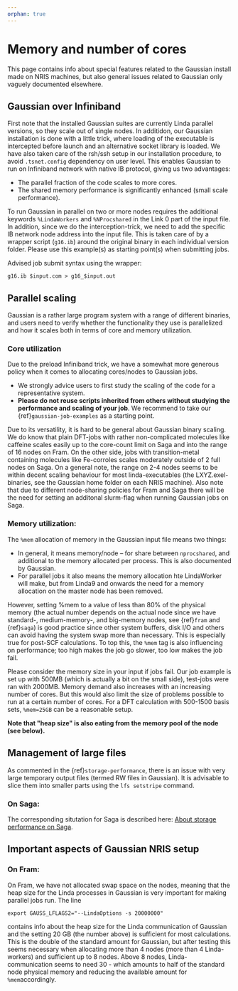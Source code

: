 ```yaml
---
orphan: true
---
```


# Memory and number of cores

This page contains info about special features related to the Gaussian install
made on NRIS machines, but also general issues related to Gaussian only
vaguely documented elsewhere.


## Gaussian over Infiniband

First note that the installed Gaussian suites are currently
Linda parallel versions, so they scale out of single nodes. In additidon, our
Gaussian installation is done with a little trick, where loading of the executable
is intercepted before launch and an alternative socket library is loaded. We have also taken care of the rsh/ssh setup in our installation procedure, to avoid `.tsnet.config` dependency on user level. This
enables Gaussian to run on Infiniband network with native IB protocol, giving us two
advantages:

* The parallel fraction of the code scales to more cores.
* The shared memory performance is significantly enhanced (small scale performance).

To run Gaussian in parallel on two or more nodes requires the
additional keywords `%LindaWorkers` and `%NProcshared` in the Link 0 part of
the input file. In addition, since we do the interception-trick, we need to add the specific IB network node address into the input file. This is taken care of by a wrapper script (`g16.ib`) around
the original binary in each individual version folder. Please use this example(s) as starting point(s) when submitting jobs.

Advised job submit syntax using the wrapper:

	g16.ib $input.com > g16_$input.out

## Parallel scaling

Gaussian is a rather large program system with a range of different binaries,
and users need to verify whether the functionality they use is parallelized and
how it scales both in terms of core and memory utilization.

### Core utilization

Due to the preload Infiniband trick, we have a somewhat more generous policy
when it comes to allocating cores/nodes to Gaussian jobs. 

- We strongly advice users to first
study the scaling of the code for a representative system. 
- **Please do not reuse scripts inherited from others without studying the
performance and scaling of your job**. We recommend to take our
{ref}`gaussian-job-examples` as a starting point.

Due to its versatility, it is hard to be general about Gaussian binary scaling. We do know that plain DFT-jobs with rather non-complicated molecules like caffeine scales easily up to the core-count limit on Saga and into the range of 16 nodes on Fram. On the other side, jobs with transition-metal containing molecules like Fe-corroles scales moderately outside of 2 full nodes on Saga. On a general note, the range on 2-4 nodes seems to be within decent scaling behaviour for most linda-executables (the LXYZ.exel-binaries, see the Gaussian home folder on each NRIS machine). Also note that due to different node-sharing policies for Fram and Saga there will be the need for setting an additonal slurm-flag when running Gaussian jobs on Saga.  

### Memory utilization:

The `%mem` allocation of memory in the Gaussian input file means two things:

- In general, it means memory/node – for share between `nprocshared`, and
  additional to the memory allocated per process. This is also documented by
  Gaussian.
- For parallel jobs it also means the memory allocation hte LindaWorker will make, but from Linda9 and onwards the need for a memory allocation on the master node has been removed. 

However, setting %mem to a value of less than 80% of the physical memory (the actual number depends on the actual node since we have standard-, medium-memory-, and big-memory nodes, see {ref}`fram` and {ref}`saga`) is good practice since other system buffers, disk I/O and others can avoid having the system swap more than necessary. This is especially true for post-SCF calculations. To top this, the `%mem` tag is also influencing on performance; too high makes the job go slower, too low makes the job
fail.

Please consider the memory size in your input if jobs fail. Our job example is
set up with 500MB (which is actually a bit on the small side), test-jobs were
ran with 2000MB. Memory demand also increases with an increasing number of
cores. But this would also limit the size of problems possible to run at a
certain number of cores. For a DFT calculation with 500-1500 basis sets, `%mem=25GB`
can be a reasonable setup. 

**Note that "heap size" is also eating from the memory
pool of the node (see below).**


## Management of large files


As commented in the {ref}`storage-performance`,
there is an issue with very
large temporary output files (termed RW files in Gaussian). It is advisable to
slice them into smaller parts using the `lfs setstripe` command.

### On Saga:
The corresponding situtation for Saga is described here: [About storage performance on Saga](/files_storage/performance/beegfs.md).

## Important aspects of Gaussian NRIS setup


### On Fram:

On Fram, we have not allocated swap space on the nodes, meaning that the heap
size for the Linda processes in Gaussian is very important for making parallel
jobs run. The line

	export GAUSS_LFLAGS2="--LindaOptions -s 20000000"

contains info about the heap size for the Linda communication of Gaussian
and the setting 20 GB (the number above) is sufficient for most calculations. This is the double of the standard amount for Gaussian, but after testing this seems necessary when allocating more than 4 nodes (more than 4 Linda-workers) and sufficient up to 8 nodes. Above 8 nodes, Linda-communication seems to need 30 - which amounts to half of the standard node physical memory and reducing the available amount for `%mem`accordingly. 